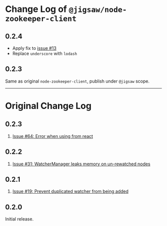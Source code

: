 # Change Log of `@jigsaw/node-zookeeper-client`

## 0.2.4

- Apply fix to [issue #13](https://github.com/alexguan/node-zookeeper-client/issues/13)
- Replace `underscore` with `lodash`

## 0.2.3

Same as original `node-zookeeper-client`, publish under `@jigsaw` scope.

----

# Original Change Log

## 0.2.3

1. [Issue #64: Error when using from react](https://github.com/alexguan/node-zookeeper-client/issues/64)

## 0.2.2

1. [Issue #31: WatcherManager leaks memory on un-rewatched nodes](https://github.com/alexguan/node-zookeeper-client/issues/31)

## 0.2.1

1. [Issue #19: Prevent duplicated watcher from being added](https://github.com/alexguan/node-zookeeper-client/pull/19)

## 0.2.0

Initial release.
